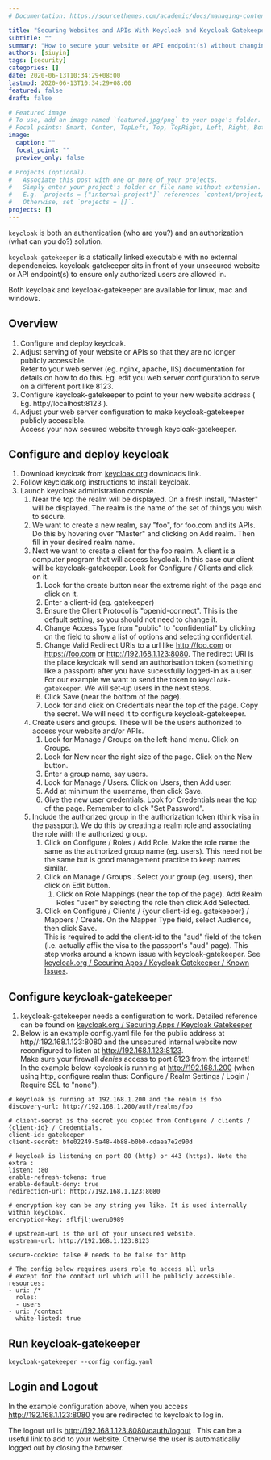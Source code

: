 ```yaml
---
# Documentation: https://sourcethemes.com/academic/docs/managing-content/

title: "Securing Websites and APIs With Keycloak and Keycloak Gatekeeper"
subtitle: ""
summary: "How to secure your website or API endpoint(s) without changing the website or unsecured APIs."
authors: [siuyin]
tags: [security]
categories: []
date: 2020-06-13T10:34:29+08:00
lastmod: 2020-06-13T10:34:29+08:00
featured: false
draft: false

# Featured image
# To use, add an image named `featured.jpg/png` to your page's folder.
# Focal points: Smart, Center, TopLeft, Top, TopRight, Left, Right, BottomLeft, Bottom, BottomRight.
image:
  caption: ""
  focal_point: ""
  preview_only: false

# Projects (optional).
#   Associate this post with one or more of your projects.
#   Simply enter your project's folder or file name without extension.
#   E.g. `projects = ["internal-project"]` references `content/project/deep-learning/index.md`.
#   Otherwise, set `projects = []`.
projects: []
---
```

`keycloak` is both an authentication (who are you?) and an authorization (what can you do?) solution.

`keycloak-gatekeeper` is a statically linked executable with no external dependencies.
keycloak-gatekeeper sits in front of your unsecured website or API endpoint(s) to
ensure only authorized users are allowed in.

Both keycloak and keycloak-gatekeeper are available for linux, mac and windows.

## Overview

1. Configure and deploy keycloak.
1. Adjust serving of your website or APIs so that they are no longer publicly accessible.  
  Refer to your web server (eg. nginx, apache, IIS) documentation for details on how to do this.
  Eg. edit you web server configuration to serve on a different port like 8123.
1. Configure keycloak-gatekeeper to point to your new website address ( Eg. http://localhost:8123 ).
1. Adjust your web server configuration to make keycloak-gatekeeper publicly accessible.  
  Access your now secured website through keycloak-gatekeeper.

## Configure and deploy keycloak

1. Download keycloak from [keycloak.org](https://www.keycloak.org/) downloads link.
1. Follow keycloak.org instructions to install keycloak.
1. Launch keycloak administration console.
   1. Near the top the realm will be displayed. On a fresh install, "Master" will be displayed.
  The realm is the name of the set of things you wish to secure. 
   1. We want to create a new realm, say "foo", for foo.com and its APIs.
  Do this by hovering over "Master" and clicking on Add realm. Then fill in your desired realm name.
   1. Next we want to create a client for the foo realm.
  A client is a computer program that will access keycloak.
  In this case our client will be keycloak-gatekeeper.
  Look for Configure / Clients and click on it.
      1. Look for the create button near the extreme right of the page and click on it.
      1. Enter a client-id (eg. gatekeeper)
      1. Ensure the Client Protocol is "openid-connect". This is the default setting, so you should not need
  to change it.
      1. Change Access Type from "public" to "confidential" by clicking on the field to show a list of options and selecting confidential.
      1. Change Valid Redirect URIs to a url like http://foo.com or https://foo.com or http://192.168.1.123:8080.
  The redirect URI is the place keycloak will send an authorisation token (something like a passport)
  after you have sucessfully logged-in as a user.
  For our example we want to send the token to `keycloak-gatekeeper`. We will set-up users in the next steps.
      1. Click Save (near the bottom of the page).
      1. Look for and click on Credentials near the top of the page. Copy the secret. We will need it to configure keycloak-gatekeeper.
   1. Create users and groups.
  These will be the users authorized to access your website and/or APIs.
      1. Look for Manage / Groups on the left-hand menu. Click on Groups.
      1. Look for New near the right size of the page. Click on the New button.
      1. Enter a group name, say users.
      1. Look for Manage / Users. Click on Users, then Add user.
      1. Add at minimum the username, then click Save.
      1. Give the new user credentials. Look for Credentials near the top of the page. Remember to click "Set Password".
   1. Include the authorized group in the authorization token (think visa in the passport).
  We do this by creating a realm role and associating the role with the authorized group. 
      1. Click on Configure / Roles / Add Role. Make the role name the same as the authorized group name (eg. users).
  This need not be the same but is good management practice to keep names similar.
      1. Click on Manage / Groups . Select your group (eg. users), then click on Edit button.
         1. Click on Role Mappings (near the top of the page). Add Realm Roles "user" by selecting the role then click Add Selected.
      1. Click on Configure / Clients / {your client-id eg. gatekeeper} / Mappers / Create. On the Mapper Type field, select Audience, then click Save.  
 This is required to add the client-id to the "aud" field of the token (i.e. actually affix the visa to the passport's "aud" page).
 This step  works around a known issue with keycloak-gatekeeper.
 See [keycloak.org / Securing Apps / Keycloak Gatekeeper / Known Issues](https://www.keycloak.org/docs/latest/securing_apps/index.html#known-issues).

## Configure keycloak-gatekeeper
  1. keycloak-gatekeeper needs a configuration to work.
  Detailed reference can be found on
  [keycloak.org / Securing Apps / Keycloak Gatekeeper](https://www.keycloak.org/docs/latest/securing_apps/index.html#_keycloak_generic_adapter)
  1. Below is an example config.yaml file for the public address
  at http//:192.168.1.123:8080 and the unsecured internal website now reconfigured to listen at http://192.168.1.123:8123.  
  Make sure your firewall _denies_ access to port 8123 from the internet!  
  In the example below keycloak is running at http://192.168.1.200
  (when using http, configure realm thus: Configure / Realm Settings / Login / Require SSL to "none").

```
# keycloak is running at 192.168.1.200 and the realm is foo
discovery-url: http://192.168.1.200/auth/realms/foo

# client-secret is the secret you copied from Configure / clients / {client-id} / Credentials.
client-id: gatekeeper
client-secret: bfe02249-5a48-4b88-b0b0-cdaea7e2d90d 

# keycloak is listening on port 80 (http) or 443 (https). Note the extra :
listen: :80
enable-refresh-tokens: true
enable-default-deny: true
redirection-url: http://192.168.1.123:8080

# encryption key can be any string you like. It is used internally within keycloak. 
encryption-key: sflfjljuweru0989

# upstream-url is the url of your unsecured website.
upstream-url: http://192.168.1.123:8123

secure-cookie: false # needs to be false for http

# The config below requires users role to access all urls
# except for the contact url which will be publicly accessible.
resources:
- uri: /*
  roles:
  - users
- uri: /contact
  white-listed: true
```

## Run keycloak-gatekeeper
```
keycloak-gatekeeper --config config.yaml
```

## Login and Logout
In the example configuration above,
when you access http://192.168.1.123:8080 you are redirected to keycloak to log in.

The logout url is http://192.168.1.123:8080/oauth/logout . This can be a useful link to add to your website.
Otherwise the user is automatically logged out by closing the browser.
